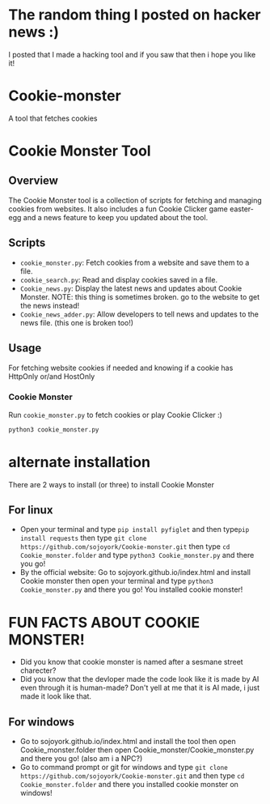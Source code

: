 # The random thing I posted on hacker news :)
I posted that I made a hacking tool and if you saw that then i hope you like it!

# Cookie-monster
A tool that fetches cookies

# Cookie Monster Tool

## Overview

The Cookie Monster tool is a collection of scripts for fetching and managing cookies from websites. It also includes a fun Cookie Clicker game easter-egg and a news feature to keep you updated about the tool.

## Scripts

- `cookie_monster.py`: Fetch cookies from a website and save them to a file.
- `cookie_search.py`: Read and display cookies saved in a file.
- `Cookie_news.py`: Display the latest news and updates about Cookie Monster. NOTE: this thing is sometimes broken. go to the website to get the news instead!
- `Cookie_news_adder.py`: Allow developers to tell news and updates to the news file. (this one is broken too!)

## Usage
For fetching website cookies if needed and knowing if a cookie has HttpOnly or/and HostOnly 

### Cookie Monster

Run `cookie_monster.py` to fetch cookies or play Cookie Clicker :)

```sh
python3 cookie_monster.py
```
# alternate installation
There are 2 ways to install (or three) to install Cookie Monster
## For linux
- Open your terminal and type `pip install pyfiglet` and then type`pip install requests` then type `git clone https://github.com/sojoyork/Cookie-monster.git` then type `cd Cookie_monster.folder` and type `python3 Cookie_monster.py` and there you go!
- By the official website: Go to sojoyork.github.io/index.html and install Cookie monster then open your terminal and type `python3 Cookie_monster.py` and there you go! You installed cookie monster!

# FUN FACTS ABOUT COOKIE MONSTER!
- Did you know that cookie monster is named after a sesmane street charecter?
- Did you know that the devloper made the code look like it is made by AI even through it is human-made? Don't yell at me that it is AI made, i just made it look like that.
## For windows
- Go to sojoyork.github.io/index.html and install the tool then open Cookie_monster.folder then open Cookie_monster/Cookie_monster.py and there you go! (also am i a NPC?)
- Go to command prompt or git for windows and type `git clone https://github.com/sojoyork/Cookie-monster.git` and then type `cd Cookie_monster.folder` and there you installed cookie monster on windows!
